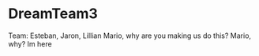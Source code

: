 # DreamTeam3
Team: Esteban, Jaron, Lillian
Mario, why are you making us do this? 
Mario, why?
Im here
